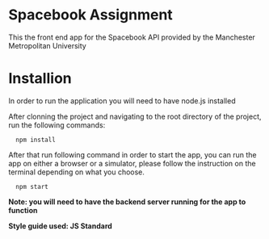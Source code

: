 # Spacebook Assignment


This the front end app for the Spacebook API provided by the Manchester Metropolitan University

# Installion

In order to run the application you will need to have node.js installed

After clonning the project and navigating to the root directory of the project, run the following commands:

```
  npm install
```

After that run following command in order to start the app, you can run the app on either a browser or a simulator, please follow the instruction on the terminal depending on what you choose.

```
  npm start
```

**Note: you will need to have the backend server running for the app to function**

**Style guide used: JS Standard**

